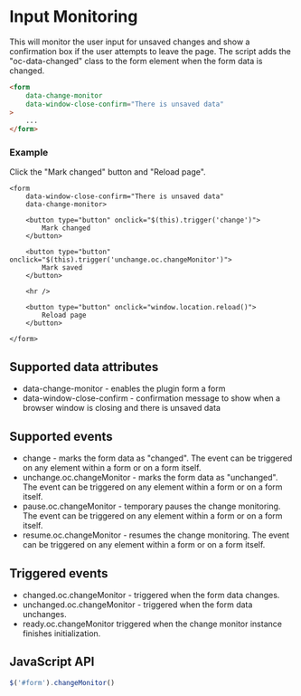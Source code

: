 # Input Monitoring

This will monitor the user input for unsaved changes and show a confirmation box if the user attempts to leave the page. The script adds the "oc-data-changed" class to the form element when the form data is changed.

```html
<form
    data-change-monitor
    data-window-close-confirm="There is unsaved data"
>
    ...
</form>
```

### Example

Click the "Mark changed" button and "Reload page".

    <form
        data-window-close-confirm="There is unsaved data"
        data-change-monitor>

        <button type="button" onclick="$(this).trigger('change')">
            Mark changed
        </button>

        <button type="button" onclick="$(this).trigger('unchange.oc.changeMonitor')">
            Mark saved
        </button>

        <hr />

        <button type="button" onclick="window.location.reload()">
            Reload page
        </button>

    </form>

## Supported data attributes

- data-change-monitor - enables the plugin form a form
- data-window-close-confirm - confirmation message to show when a browser window is closing and there is unsaved data

## Supported events

- change - marks the form data as "changed". The event can be triggered on any element within a form or on a form itself.
- unchange.oc.changeMonitor - marks the form data as "unchanged". The event can be triggered on any element within a form or on a form itself.
- pause.oc.changeMonitor - temporary pauses the change monitoring. The event can be triggered on any element within a form or on a form itself.
- resume.oc.changeMonitor - resumes the change monitoring. The event can be triggered on any element within a form or on a form itself.

## Triggered events

- changed.oc.changeMonitor - triggered when the form data changes.
- unchanged.oc.changeMonitor - triggered when the form data unchanges.
- ready.oc.changeMonitor triggered when the change monitor instance finishes initialization.

## JavaScript API

```js
$('#form').changeMonitor()
```
